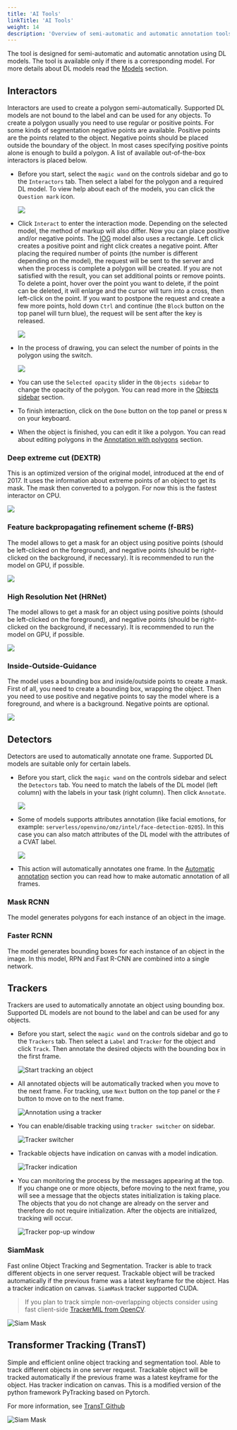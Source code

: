 ```yaml
---
title: 'AI Tools'
linkTitle: 'AI Tools'
weight: 14
description: 'Overview of semi-automatic and automatic annotation tools available in CVAT.'
---
```


The tool is designed for semi-automatic and automatic annotation using DL models.
The tool is available only if there is a corresponding model.
For more details about DL models read the [Models](/docs/manual/advanced/models/) section.

## Interactors

Interactors are used to create a polygon semi-automatically.
Supported DL models are not bound to the label and can be used for any objects.
To create a polygon usually you need to use regular or positive points.
For some kinds of segmentation negative points are available.
Positive points are the points related to the object.
Negative points should be placed outside the boundary of the object.
In most cases specifying positive points alone is enough to build a polygon.
A list of available out-of-the-box interactors is placed below.

- Before you start, select the `magic wand` on the controls sidebar and go to the `Interactors` tab.
  Then select a label for the polygon and a required DL model. To view help about each of the
  models, you can click the `Question mark` icon.

  ![](/images/image114_detrac.jpg)

- Click `Interact` to enter the interaction mode. Depending on the selected model,
  the method of markup will also differ.
  Now you can place positive and/or negative points. The [IOG](#inside-outside-guidance) model also uses a rectangle.
  Left click creates a positive point and right click creates a negative point.
  After placing the required number of points (the number is different depending on the model),
  the request will be sent to the server and when the process is complete a polygon will be created.
  If you are not satisfied with the result, you can set additional points or remove points.
  To delete a point, hover over the point you want to delete, if the point can be deleted,
  it will enlarge and the cursor will turn into a cross, then left-click on the point.
  If you want to postpone the request and create a few more points, hold down `Ctrl` and continue (the `Block`
  button on the top panel will turn blue), the request will be sent after the key is released.

  ![](/images/image188_detrac.jpg)

- In the process of drawing, you can select the number of points in the polygon using the switch.

  ![](/images/image224.jpg)

- You can use the `Selected opacity` slider in the `Objects sidebar` to change the opacity of the polygon.
  You can read more in the [Objects sidebar](/docs/manual/basics/objects-sidebar/#appearance) section.

- To finish interaction, click on the `Done` button on the top panel or press `N` on your keyboard.

- When the object is finished, you can edit it like a polygon.
  You can read about editing polygons in the [Annotation with polygons](/docs/manual/advanced/annotation-with-polygons/) section.

### Deep extreme cut (DEXTR)

This is an optimized version of the original model, introduced at the end of 2017.
It uses the information about extreme points of an object to get its mask. The mask then converted to a polygon.
For now this is the fastest interactor on CPU.

![](/images/dextr_example.gif)

### Feature backpropagating refinement scheme (f-BRS)

The model allows to get a mask for an object using positive points
(should be left-clicked on the foreground), and negative points
(should be right-clicked on the background, if necessary).
It is recommended to run the model on GPU, if possible.

![](/images/fbrs_example.gif)

### High Resolution Net (HRNet)

The model allows to get a mask for an object using positive points
(should be left-clicked on the foreground), and negative points
(should be right-clicked on the background, if necessary).
It is recommended to run the model on GPU, if possible.

![](/images/hrnet_example.gif)

### Inside-Outside-Guidance

The model uses a bounding box and inside/outside points to create a mask.
First of all, you need to create a bounding box, wrapping the object.
Then you need to use positive and negative points to say the model where is a foreground,
and where is a background. Negative points are optional.

![](/images/iog_example.gif)

## Detectors

Detectors are used to automatically annotate one frame. Supported DL models are suitable only for certain labels.

- Before you start, click the `magic wand` on the controls sidebar and select the `Detectors` tab.
  You need to match the labels of the DL model (left column) with the labels in your task (right column).
  Then click `Annotate`.

  ![](/images/image187.jpg)

- Some of models supports attributes annotation (like facial emotions, for example: ``serverless/openvino/omz/intel/face-detection-0205``).
  In this case you can also match attributes of the DL model with the attributes of a CVAT label.

  ![](/images/image187_1.jpg)

- This action will automatically annotates one frame.
  In the [Automatic annotation](/docs/manual/advanced/automatic-annotation/) section you can read
  how to make automatic annotation of all frames.

### Mask RCNN

The model generates polygons for each instance of an object in the image.

### Faster RCNN

The model generates bounding boxes for each instance of an object in the image. In this model,
RPN and Fast R-CNN are combined into a single network.

## Trackers

Trackers are used to automatically annotate an object using bounding box.
Supported DL models are not bound to the label and can be used for any objects.

- Before you start, select the `magic wand` on the controls sidebar and go to the `Trackers` tab.
  Then select a `Label` and `Tracker` for the object and click `Track`. Then annotate the desired objects with the
  bounding box in the first frame.

  ![Start tracking an object](/images/trackers_tab.jpg)

- All annotated objects will be automatically tracked when you move to the next frame.
  For tracking, use `Next` button on the top panel or the `F` button to move on to the next frame.

  ![Annotation using a tracker](/images/tracker_mil_detrac.gif)

- You can enable/disable tracking using `tracker switcher` on sidebar.

  ![Tracker switcher](/images/tracker_switcher.jpg)

- Trackable objects have indication on canvas with a model indication.

  ![Tracker indication](/images/tracker_indication_detrac.jpg)

- You can monitoring the process by the messages appearing at the top.
  If you change one or more objects, before moving to the next frame, you will see a message that
  the objects states initialization is taking place. The objects that you do not change are already on the server
  and therefore do not require initialization. After the objects are initialized, tracking will occur.

  ![Tracker pop-up window](/images/tracker_pop-up_window.jpg)

### SiamMask

Fast online Object Tracking and Segmentation. Tracker is able to track different objects in one server request.
Trackable object will be tracked automatically if the previous frame was
a latest keyframe for the object. Has a tracker indication on canvas. `SiamMask` tracker supported CUDA.

> If you plan to track simple non-overlapping objects consider using fast client-side [TrackerMIL from OpenCV](/docs/manual/advanced/opencv-tools/#trackermil).

![Siam Mask](/images/tracker_siammask.jpg)

## Transformer Tracking (TransT)

Simple and efficient online object tracking and segmentation tool. Able to track different
objects in one server request. Trackable object will be tracked automatically
if the previous frame was a latest keyframe for the object.
Has tracker indication on canvas. This is a modified version of the
python framework PyTracking based on Pytorch.

For more information, see [TransT Github](https://github.com/chenxin-dlut/TransT)

![Siam Mask](/images/tracker_TransT.jpg)
